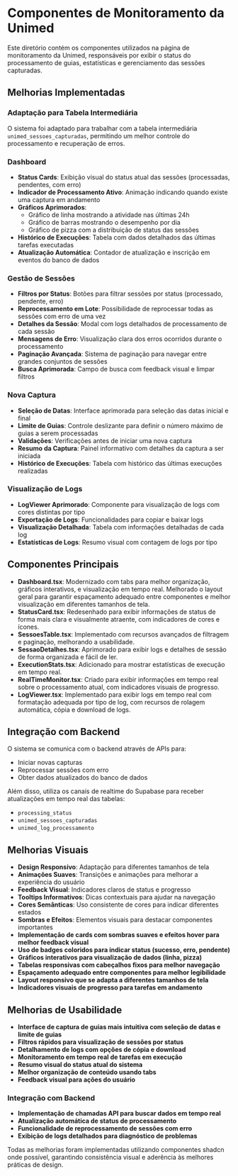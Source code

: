 # Componentes de Monitoramento da Unimed

Este diretório contém os componentes utilizados na página de monitoramento da Unimed, responsáveis por exibir o status do processamento de guias, estatísticas e gerenciamento das sessões capturadas.

## Melhorias Implementadas

### Adaptação para Tabela Intermediária

O sistema foi adaptado para trabalhar com a tabela intermediária `unimed_sessoes_capturadas`, permitindo um melhor controle do processamento e recuperação de erros.

### Dashboard

- **Status Cards**: Exibição visual do status atual das sessões (processadas, pendentes, com erro)
- **Indicador de Processamento Ativo**: Animação indicando quando existe uma captura em andamento
- **Gráficos Aprimorados**:
  - Gráfico de linha mostrando a atividade nas últimas 24h
  - Gráfico de barras mostrando o desempenho por dia
  - Gráfico de pizza com a distribuição de status das sessões
- **Histórico de Execuções**: Tabela com dados detalhados das últimas tarefas executadas
- **Atualização Automática**: Contador de atualização e inscrição em eventos do banco de dados

### Gestão de Sessões

- **Filtros por Status**: Botões para filtrar sessões por status (processado, pendente, erro)
- **Reprocessamento em Lote**: Possibilidade de reprocessar todas as sessões com erro de uma vez
- **Detalhes da Sessão**: Modal com logs detalhados de processamento de cada sessão
- **Mensagens de Erro**: Visualização clara dos erros ocorridos durante o processamento
- **Paginação Avançada**: Sistema de paginação para navegar entre grandes conjuntos de sessões
- **Busca Aprimorada**: Campo de busca com feedback visual e limpar filtros

### Nova Captura

- **Seleção de Datas**: Interface aprimorada para seleção das datas inicial e final
- **Limite de Guias**: Controle deslizante para definir o número máximo de guias a serem processadas
- **Validações**: Verificações antes de iniciar uma nova captura
- **Resumo da Captura**: Painel informativo com detalhes da captura a ser iniciada
- **Histórico de Execuções**: Tabela com histórico das últimas execuções realizadas

### Visualização de Logs

- **LogViewer Aprimorado**: Componente para visualização de logs com cores distintas por tipo
- **Exportação de Logs**: Funcionalidades para copiar e baixar logs
- **Visualização Detalhada**: Tabela com informações detalhadas de cada log
- **Estatísticas de Logs**: Resumo visual com contagem de logs por tipo

## Componentes Principais

- **Dashboard.tsx**: Modernizado com tabs para melhor organização, gráficos interativos, e visualização em tempo real. Melhorado o layout geral para garantir espaçamento adequado entre componentes e melhor visualização em diferentes tamanhos de tela.
- **StatusCard.tsx**: Redesenhado para exibir informações de status de forma mais clara e visualmente atraente, com indicadores de cores e ícones.
- **SessoesTable.tsx**: Implementado com recursos avançados de filtragem e paginação, melhorando a usabilidade.
- **SessaoDetalhes.tsx**: Aprimorado para exibir logs e detalhes de sessão de forma organizada e fácil de ler.
- **ExecutionStats.tsx**: Adicionado para mostrar estatísticas de execução em tempo real.
- **RealTimeMonitor.tsx**: Criado para exibir informações em tempo real sobre o processamento atual, com indicadores visuais de progresso.
- **LogViewer.tsx**: Implementado para exibir logs em tempo real com formatação adequada por tipo de log, com recursos de rolagem automática, cópia e download de logs.

## Integração com Backend

O sistema se comunica com o backend através de APIs para:
- Iniciar novas capturas
- Reprocessar sessões com erro
- Obter dados atualizados do banco de dados

Além disso, utiliza os canais de realtime do Supabase para receber atualizações em tempo real das tabelas:
- `processing_status`
- `unimed_sessoes_capturadas`
- `unimed_log_processamento`

## Melhorias Visuais

- **Design Responsivo**: Adaptação para diferentes tamanhos de tela
- **Animações Suaves**: Transições e animações para melhorar a experiência do usuário
- **Feedback Visual**: Indicadores claros de status e progresso
- **Tooltips Informativos**: Dicas contextuais para ajudar na navegação
- **Cores Semânticas**: Uso consistente de cores para indicar diferentes estados
- **Sombras e Efeitos**: Elementos visuais para destacar componentes importantes
- **Implementação de cards com sombras suaves e efeitos hover para melhor feedback visual**
- **Uso de badges coloridos para indicar status (sucesso, erro, pendente)**
- **Gráficos interativos para visualização de dados (linha, pizza)**
- **Tabelas responsivas com cabeçalhos fixos para melhor navegação**
- **Espaçamento adequado entre componentes para melhor legibilidade**
- **Layout responsivo que se adapta a diferentes tamanhos de tela**
- **Indicadores visuais de progresso para tarefas em andamento**

## Melhorias de Usabilidade

- **Interface de captura de guias mais intuitiva com seleção de datas e limite de guias**
- **Filtros rápidos para visualização de sessões por status**
- **Detalhamento de logs com opções de cópia e download**
- **Monitoramento em tempo real de tarefas em execução**
- **Resumo visual do status atual do sistema**
- **Melhor organização de conteúdo usando tabs**
- **Feedback visual para ações do usuário**

### Integração com Backend

- **Implementação de chamadas API para buscar dados em tempo real**
- **Atualização automática de status de processamento**
- **Funcionalidade de reprocessamento de sessões com erro**
- **Exibição de logs detalhados para diagnóstico de problemas**

Todas as melhorias foram implementadas utilizando componentes shadcn onde possível, garantindo consistência visual e aderência às melhores práticas de design. 